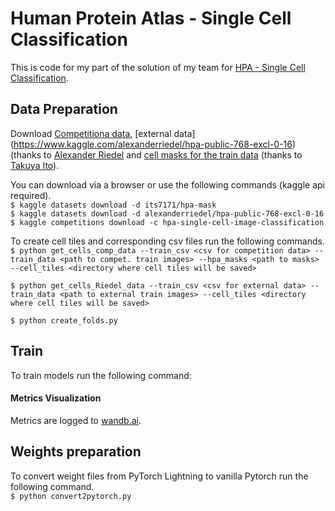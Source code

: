 # Human Protein Atlas - Single Cell Classification

This is code for my part of the solution of my team for [HPA - Single Cell Classification](https://www.kaggle.com/c/hpa-single-cell-image-classification).

## Data Preparation
Download [Competitiona data](https://www.kaggle.com/c/hpa-single-cell-image-classification/data), [external data] (https://www.kaggle.com/alexanderriedel/hpa-public-768-excl-0-16) (thanks to [Alexander Riedel](https://www.kaggle.com/alexanderriedel) and [cell masks for the train data](https://www.kaggle.com/its7171/hpa-mask) (thanks to [Takuya Ito](https://www.kaggle.com/its7171)).

You can download via a browser or use the following commands (kaggle api required).<br/>
```$ kaggle datasets download -d its7171/hpa-mask ```<br/>
```$ kaggle datasets download -d alexanderriedel/hpa-public-768-excl-0-16 ```<br/>
```$ kaggle competitions download -c hpa-single-cell-image-classification ```<br/>

To create cell tiles and corresponding csv files run the following commands.<br/>
```$ python get_cells_comp_data --train_csv <csv for competition data> --train_data <path to compet. train images> --hpa_masks <path to masks> --cell_tiles <directory where cell tiles will be saved>```<br/>

```$ python get_cells_Riedel_data --train_csv <csv for external data> --train_data <path to external train images> --cell_tiles <directory where cell tiles will be saved>```<br/>

```$ python create_folds.py```<br/>  

## Train
To train models run the following command:<br/>

#### Metrics Visualization
Metrics are logged to [wandb.ai](https://wandb.ai/).

## Weights preparation
To convert weight files from PyTorch Lightning to vanilla Pytorch run the following command.<br/>
```$ python convert2pytorch.py```
